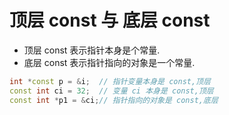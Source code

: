 # 顶层 const 与 底层 const

- 顶层 const 表示指针本身是个常量.
- 底层 const 表示指针指向的对象是一个常量.

```C++
int *const p = &i;  // 指针变量本身是 const,顶层
const int ci = 32;  // 变量 ci 本身是 const,顶层
const int *p1 = &ci;// 指针指向的对象是 const,底层
```
